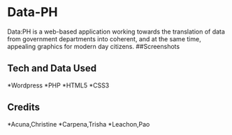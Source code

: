 # Data-PH
Data:PH is a web-based application working towards the translation of data from government departments into coherent, and at the same time, appealing graphics for modern day citizens.
##Screenshots
![<Home>](http://s28.postimg.org/nhcafkwez/Screen_Shot_2015_11_22_at_11_12_34_AM.png)
![<Dataset Page>](http://s28.postimg.org/yr50aj1gd/Screen_Shot_2015_11_22_at_11_21_43_AM.png)
![<About>](https://fbcdn-sphotos-c-a.akamaihd.net/hphotos-ak-xat1/v/t35.0-12/12287394_10203754501982845_2102873876_o.jpg?oh=aa10a8c0034b3ca504104d22174127ad&oe=56532B5A&__gda__=1448300007_dbef26f8213531750c2fbc0034dec4c5)
## Tech and Data Used
*Wordpress
*PHP
*HTML5
*CSS3
## Credits
*Acuna,Christine
*Carpena,Trisha
*Leachon,Pao
